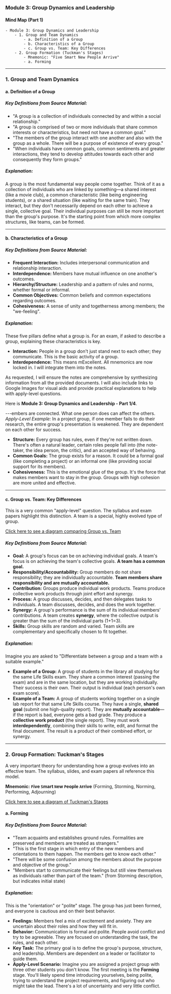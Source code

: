 

### Module 3: Group Dynamics and Leadership

#### **Mind Map (Part 1)**
```
- Module 3: Group Dynamics and Leadership
    - 1. Group and Team Dynamics
        - a. Definition of a Group
        - b. Characteristics of a Group
        - c. Group vs. Team: Key Differences
    - 2. Group Formation (Tuckman's Stages)
        - Mnemonic: "Five Smart New People Arrive"
        - a. Forming
```

---

### 1. Group and Team Dynamics

#### a. Definition of a Group

##### **Key Definitions from Source Material:**
*   "A group is a collection of individuals connected by and within a social relationship."
*   "A group is comprised of two or more individuals that share common interests or characteristics, but need not have a common goal."
*   "The members of the group interact with one another and also with the group as a whole. There will be a purpose of existence of every group."
*   "When individuals have common goals, common sentiments and greater interactions, they tend to develop attitudes towards each other and consequently they form groups."

##### **Explanation:**
A group is the most fundamental way people come together. Think of it as a collection of individuals who are linked by something—a shared interest (like a movie club), a common characteristic (like being engineering students), or a shared situation (like waiting for the same train). They interact, but they don't necessarily depend on each other to achieve a single, collective goal. Their individual purposes can still be more important than the group's purpose. It's the starting point from which more complex structures, like teams, can be formed.

---

#### b. Characteristics of a Group

##### **Key Definitions from Source Material:**
*   **Frequent Interaction:** Includes interpersonal communication and relationship interaction.
*   **Interdependence:** Members have mutual influence on one another's outcomes.
*   **Hierarchy/Structure:** Leadership and a pattern of rules and norms, whether formal or informal.
*   **Common Objectives:** Common beliefs and common expectations regarding outcomes.
*   **Cohesiveness:** A sense of unity and togetherness among members; the "we-feeling".

##### **Explanation:**
These five pillars define what a group is. For an exam, if asked to describe a group, explaining these characteristics is key.
*   **Interaction:** People in a group don't just stand next to each other; they communicate. This is the basic activity of a group.
*   **Interdependence:** This means mExcellent. All mnemonics are now locked in. I will integrate them into the notes.

As requested, I will ensure the notes are comprehensive by synthesizing information from all the provided documents. I will also include links to Google Images for visual aids and provide practical explanations to help with apply-level questions.

Here is **Module 3: Group Dynamics and Leadership - Part 1/4**.

---embers are connected. What one person does can affect the others. *Apply-Level Example:* In a project group, if one member fails to do their research, the entire group's presentation is weakened. They are dependent on each other for success.
*   **Structure:** Every group has rules, even if they're not written down. There's often a natural leader, certain roles people fall into (the note-taker, the idea person, the critic), and an accepted way of behaving.
*   **Common Goals:** The group exists for a reason. It could be a formal goal (like completing a project) or an informal one (like providing social support for its members).
*   **Cohesiveness:** This is the emotional glue of the group. It's the force that makes members want to stay in the group. Groups with high cohesion are more united and effective.

---

#### c. Group vs. Team: Key Differences

This is a very common "apply-level" question. The syllabus and exam papers highlight this distinction. A team is a special, highly evolved type of group.

[Click here to see a diagram comparing Group vs. Team](https://www.google.com/search?q=group+vs+team+diagram&tbm=isch)

##### **Key Definitions from Source Material:**
*   **Goal:** A group's focus can be on achieving individual goals. A team's focus is on achieving the team's collective goals. **A team has a common goal.**
*   **Responsibility/Accountability:** Group members do not share responsibility; they are individually accountable. **Team members share responsibility and are mutually accountable.**
*   **Contribution:** Groups produce individual work products. Teams produce collective work products through joint effort and synergy.
*   **Process:** A group discusses, decides, and then delegates tasks to individuals. A team discusses, decides, and does the work together.
*   **Synergy:** A group's performance is the sum of its individual members' contributions. A team creates **synergy**, where the collective output is greater than the sum of the individual parts (1+1=3).
*   **Skills:** Group skills are random and varied. Team skills are complementary and specifically chosen to fit together.

##### **Explanation:**
Imagine you are asked to "Differentiate between a group and a team with a suitable example."

*   **Example of a Group:** A group of students in the library all studying for the same Life Skills exam. They share a common interest (passing the exam) and are in the same location, but they are working individually. Their success is their own. Their output is individual (each person's own exam score).
*   **Example of a Team:** A group of students working together on a single lab report for that same Life Skills course. They have a single, **shared goal** (submit one high-quality report). They are **mutually accountable**—if the report is bad, everyone gets a bad grade. They produce a **collective work product** (the single report). They must work **interdependently**, combining their skills to write, edit, and format the final document. The result is a product of their combined effort, or synergy.

---

### 2. Group Formation: Tuckman's Stages

A very important theory for understanding how a group evolves into an effective team. The syllabus, slides, and exam papers all reference this model.

**Mnemonic:** **`F`ive `S`mart `N`ew `P`eople `A`rrive**
(Forming, Storming, Norming, Performing, Adjourning)

[Click here to see a diagram of Tuckman's Stages](https://www.google.com/search?q=tuckman%27s+stages+of+group+development+diagram&tbm=isch)

#### a. Forming

##### **Key Definitions from Source Material:**
*   "Team acquaints and establishes ground rules. Formalities are preserved and members are treated as strangers."
*   "This is the first stage in which entry of the new members and orientations to them happen. The members get to know each other."
*   "There will be some confusion among the members about the purpose and objective of the group."
*   "Members start to communicate their feelings but still view themselves as individuals rather than part of the team." (from Storming description, but indicates initial state)

##### **Explanation:**
This is the "orientation" or "polite" stage. The group has just been formed, and everyone is cautious and on their best behavior.
*   **Feelings:** Members feel a mix of excitement and anxiety. They are uncertain about their roles and how they will fit in.
*   **Behavior:** Communication is formal and polite. People avoid conflict and try to be agreeable. They are focused on understanding the task, the rules, and each other.
*   **Key Task:** The primary goal is to define the group's purpose, structure, and leadership. Members are dependent on a leader or facilitator to guide them.
*   **Apply-Level Scenario:** Imagine you are assigned a project group with three other students you don't know. The first meeting is the **Forming** stage. You'll likely spend time introducing yourselves, being polite, trying to understand the project requirements, and figuring out who might take the lead. There's a lot of uncertainty and very little conflict.
